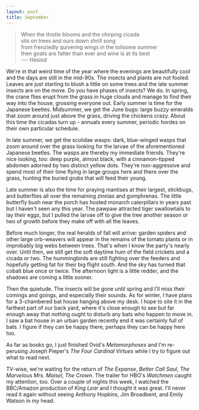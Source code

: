 ```yaml
---
layout: post
title: September
---
```

>When the thistle blooms and the chirping cicada  
sits on trees and ours down shrill song  
from frenziedly quivering wings in the toilsome summer  
then goats are fatter than ever and wine is at its best  
--- Hesiod


We're in that weird time of the year where the evenings are beautifully cool
and the days are still in the mid-90s. The insects and plants are not fooled.
Leaves are just starting to blush a little on some trees and the late summer
insects are on the move. Do you have phases of insects? We do. In spring, the
crane flies erupt from the grass in huge clouds and manage to find their way
into the house, grossing everyone out. Early summer is time for the Japanese
beetles. Midsummer, we get the June bugs: large buzzy emeralds that zoom around
just above the grass, driving the chickens crazy. About this time the cicadas
turn up - annuals every summer, periodic hordes on their own particular 
schedule. 

In late summer, we get the scolidae wasps: dark, blue-winged wasps that
zoom around over the grass looking for the larvae of the aforementioned 
Japanese beetles. The wasps are thereby my immediate friends. They're nice
looking, too: deep purple, almost black, with a cinnamon-tipped abdomen adorned
by two distinct yellow dots. They're non-aggressive and spend most of their 
time flying in large groups here and there over the grass, hunting the buried
grubs that will feed their young.

Late summer is also the time for praying mantises at their largest, stickbugs,
and butterflies all over the remaining zinnias and gomphrenas. The little 
butterfly bush near the porch has hosted monarch caterpillars in years past but
I haven't seen any this year. The pawpaw attracted tiger swallowtails to 
lay their eggs, but I pulled the larvae off to give the tree another season or
two of growth before they make off with all the leaves.

Before much longer, the real heralds of fall will arrive: garden spiders and
other large orb-weavers will appear in the remains of the tomato plants or 
in improbably big webs between trees. That's when I know the party's nearly over.
Until then, we still get the soft daytime hum of the field crickets and a cicada or 
two. The hummingbirds are still fighting over the feeders and hopefully getting
fat for their big flight south. And the sky has turned that cobalt blue once
or twice. The afternoon light is a little redder, and the shadows are coming a 
little sooner. 

Then the quietude. The insects will be gone until spring and I'll miss their
comings and goings, and especially their sounds. As for winter, I have plans for 
a 3-chambered bat house hanging above my desk. I hope to site it in the farthest
part of our back yard, where it's close enough to see but far enough away that
nothing ought to disturb any bats who happen to move in. I saw a bat house in 
an urban garden recently end it was certainly full of bats. I figure if they can be 
happy there, perhaps they can be happy here too.  

As far as books go, I just finished Ovid's _Metamorphoses_ and I'm re-perusing
Joseph Pieper's _The Four Cardinal Virtues_ while I try to figure out what to
read next. 

TV-wise, we're waiting for the return of _The Expanse_, _Better Call Saul_, 
_The Marvelous Mrs. Maisel_, _The Crown_. The trailer for HBO's _Watchmen_ caught 
my attention, too. Over a couple of nights this week, I watched the BBC/Amazon
production of _King Lear_ and I thought it was great. I'll never read it again
without seeing Anthony Hopkins, Jim Broadbent, and Emily Watson in my head.
